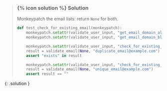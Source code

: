 
> ### {% icon solution %} Solution
> 
> Monkeypatch the email lists: return `None` for both.
> 
> ```python
> def test_check_for_existing_email(monkeypatch):
>     monkeypatch.setattr(validate_user_input, "get_email_domain_allowlist_content", lambda a: None)
>     monkeypatch.setattr(validate_user_input, "get_email_domain_blocklist_content", lambda a: None)
> 
>     monkeypatch.setattr(validate_user_input, "check_for_existing_email", lambda a, b: True)
>     result = validate_email(None, "duplicate_email@example.com")
>     assert "exists" in result
> 
>     monkeypatch.setattr(validate_user_input, "check_for_existing_email", lambda a, b: False)
>     result = validate_email(None, "unique_email@example.com")
>     assert result == ""
> ```
{: .solution }

